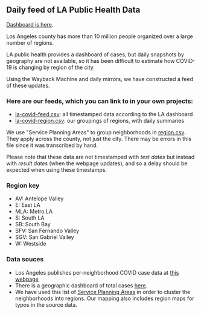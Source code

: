 ## Daily feed of LA Public Health Data

[Dashboard is here](https://herf.org/la-covid/).

Los Angeles county has more than 10 million people organized over a large number of regions. 

LA public health provides a dashboard of cases, but daily snapshots by geography are not available, so it has been difficult to estimate how COVID-19 is changing by region of the city. 

Using the Wayback Machine and daily mirrors, we have constructed a feed of these updates.

### Here are our feeds, which you can link to in your own projects:

- [la-covid-feed.csv](https://github.com/herf/la-covid/raw/master/la-covid-feed.csv): all timestamped data according to the LA dashboard
- [la-covid-region.csv](https://github.com/herf/la-covid/raw/master/la-covid-region.csv): our groupings of regions, with daily summaries

We use "Service Planning Areas" to group neighborhoods in [region.csv](https://github.com/herf/la-covid/raw/master/region.csv). They apply across the county, not just the city. There may be errors in this file since it was transcribed by hand.

Please note that these data are not timestamped with *test dates* but instead with *result dates* (when the webpage updates), and so a delay should be expected when using these timestamps.

### Region key

- AV: Antelope Valley
- E: East LA
- MLA: Metro LA
- S: South LA
- SB: South Bay
- SFV: San Fernando Valley
- SGV: San Gabriel Valley
- W: Westside

### Data souces

- Los Angeles publishes per-neighborhood COVID case data at [this webpage](http://publichealth.lacounty.gov/media/Coronavirus/locations.htm)
- There is a geographic dashboard of total cases [here](http://dashboard.publichealth.lacounty.gov/covid19_surveillance_dashboard/).
- We have used this list of [Service Planning Areas](http://www.laalmanac.com/health/he798.php) in order to cluster the neighborhoods into regions. Our mapping also includes region maps for typos in the source data.
